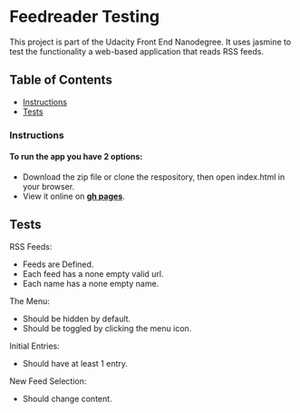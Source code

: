 # Feedreader Testing

This project is part of the Udacity Front End Nanodegree. It uses jasmine to test the functionality a web-based application that reads RSS feeds. 

## Table of Contents

* [Instructions](#instructions)
* [Tests](#tests)

### Instructions
#### To run the app you have 2 options:
* Download the zip file or clone the respository, then open index.html in your browser.
* View it online on **[gh pages](https://xmokax.github.io/feedreader-testing/)**.


## Tests
RSS Feeds:
* Feeds are Defined.
* Each feed has a none empty valid url.
* Each name has a none empty name.

The Menu:
* Should be hidden by default.
* Should be toggled by clicking the menu icon.

Initial Entries:
* Should have at least 1 entry.

New Feed Selection:
* Should change content.